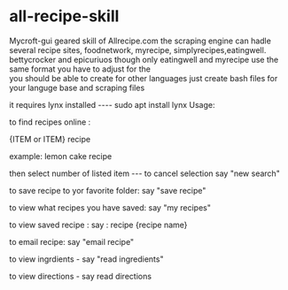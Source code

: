 # all-recipe-skill

Mycroft-gui geared skill of Allrecipe.com    the scraping engine can hadle several  recipe sites, foodnetwork, myrecipe, simplyrecipes,eatingwell. bettycrocker and epicuriuos   though only eatingwell and myrecipe  use the same format you have to adjust for the  
 you should be able to create for other languages just create  bash files for your  languge base  and scraping files 
 
  it requires lynx installed ----  sudo apt install lynx 
Usage:


to find recipes online :

 {ITEM or ITEM} recipe
 
 example:  lemon cake recipe
 
 then select number of listed item  ---
     to cancel selection say "new search"
     
to save recipe to yor favorite folder:
     say  "save recipe"
     
to view what recipes you have saved:
      say "my recipes"
      
to view  saved recipe :
       say : recipe {recipe name}
       
to email recipe:
       say "email recipe"

to view ingrdients - say "read ingredients"

to view directions - say read directions
